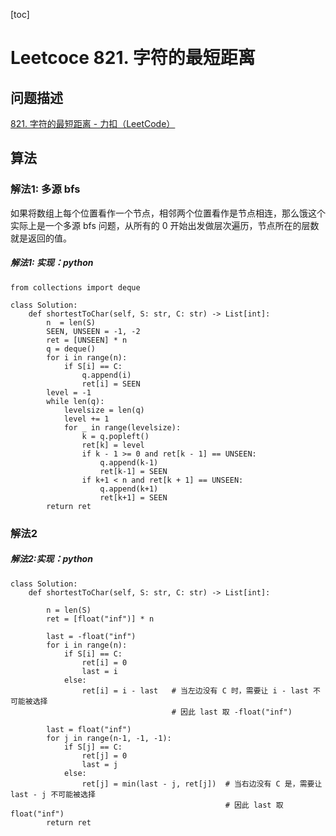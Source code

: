 [toc]

# Leetcoce 821. 字符的最短距离

## 问题描述

[821. 字符的最短距离 - 力扣（LeetCode）](https://leetcode-cn.com/problems/shortest-distance-to-a-character/)

## 算法

### 解法1: 多源 bfs 

如果将数组上每个位置看作一个节点，相邻两个位置看作是节点相连，那么饿这个实际上是一个多源 bfs 问题，从所有的 0 开始出发做层次遍历，节点所在的层数就是返回的值。

##### 解法1: 实现：python

```
from collections import deque

class Solution:
    def shortestToChar(self, S: str, C: str) -> List[int]:
        n  = len(S)
        SEEN, UNSEEN = -1, -2
        ret = [UNSEEN] * n
        q = deque()
        for i in range(n):
            if S[i] == C:
                q.append(i)
                ret[i] = SEEN
        level = -1
        while len(q):
            levelsize = len(q)
            level += 1
            for _ in range(levelsize):
                k = q.popleft()
                ret[k] = level
                if k - 1 >= 0 and ret[k - 1] == UNSEEN:
                    q.append(k-1)
                    ret[k-1] = SEEN
                if k+1 < n and ret[k + 1] == UNSEEN:
                    q.append(k+1)
                    ret[k+1] = SEEN
        return ret
```

### 解法2

##### 解法2:实现：python

```
class Solution:
    def shortestToChar(self, S: str, C: str) -> List[int]:

        n = len(S)
        ret = [float("inf")] * n

        last = -float("inf")
        for i in range(n):
            if S[i] == C:
                ret[i] = 0
                last = i
            else:
                ret[i] = i - last   # 当左边没有 C 时，需要让 i - last 不可能被选择
                                    # 因此 last 取 -float("inf")

        last = float("inf")
        for j in range(n-1, -1, -1):
            if S[j] == C:
                ret[j] = 0
                last = j
            else:
                ret[j] = min(last - j, ret[j])  # 当右边没有 C 是，需要让 last - j 不可能被选择
                                                # 因此 last 取 float("inf")
        return ret
```